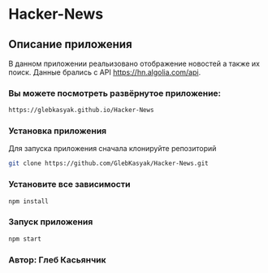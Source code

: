 ﻿#  Hacker-News

## Описание приложения

В данном приложении реальизовано отображение новостей а также их поиск.
Данные брались с API https://hn.algolia.com/api.

### Вы можете посмотреть развёрнутое приложение:
 
```sh
https://glebkasyak.github.io/Hacker-News
```

### Установка приложения

Для запуска приложения сначала клонируйте репозиторий

```sh
git clone https://github.com/GlebKasyak/Hacker-News.git
```

### Установите все зависимости

```sh
npm install
```

### Запуск приложения

```sh
npm start
```

### Автор: Глеб Касьянчик

